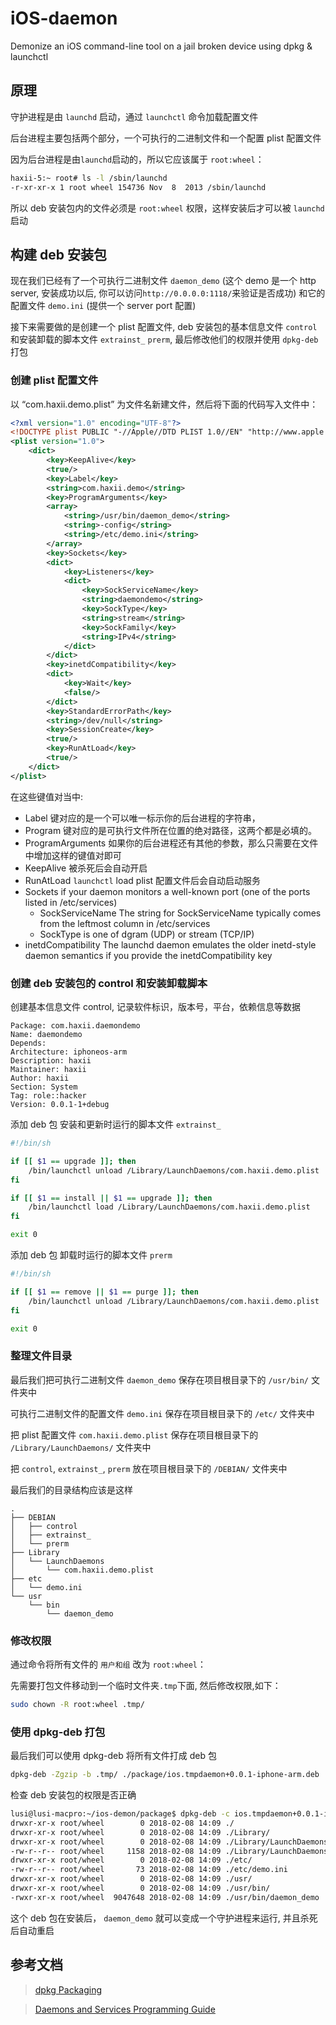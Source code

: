 # iOS-daemon

Demonize an iOS command-line tool on a jail broken device using dpkg &amp; launchctl

## 原理

守护进程是由 `launchd` 启动，通过 `launchctl` 命令加载配置文件

后台进程主要包括两个部分，一个可执行的二进制文件和一个配置 plist 配置文件

因为后台进程是由`launchd`启动的，所以它应该属于 `root:wheel`：

```bash
haxii-5:~ root# ls -l /sbin/launchd
-r-xr-xr-x 1 root wheel 154736 Nov  8  2013 /sbin/launchd
```

所以 deb 安装包内的文件必须是 `root:wheel` 权限，这样安装后才可以被 `launchd` 启动

## 构建 deb 安装包

现在我们已经有了一个可执行二进制文件 `daemon_demo` (这个 demo 是一个 http server, 安装成功以后,
 你可以访问`http://0.0.0.0:1118/`来验证是否成功) 和它的配置文件 `demo.ini` (提供一个 server port 配置)

接下来需要做的是创建一个 plist 配置文件, 
deb 安装包的基本信息文件 `control` 和安装卸载的脚本文件 `extrainst_` `prerm`, 
最后修改他们的权限并使用 `dpkg-deb` 打包

### 创建 plist 配置文件

以 “com.haxii.demo.plist” 为文件名新建文件，然后将下面的代码写入文件中：

```xml
<?xml version="1.0" encoding="UTF-8"?>
<!DOCTYPE plist PUBLIC "-//Apple//DTD PLIST 1.0//EN" "http://www.apple.com/DTDs/PropertyList-1.0.dtd">
<plist version="1.0">
    <dict>
        <key>KeepAlive</key>
        <true/>
        <key>Label</key>
        <string>com.haxii.demo</string>
        <key>ProgramArguments</key>
        <array>
            <string>/usr/bin/daemon_demo</string>
            <string>-config</string>
            <string>/etc/demo.ini</string>
        </array>
        <key>Sockets</key>
        <dict>
            <key>Listeners</key>
            <dict>
                <key>SockServiceName</key>
                <string>daemondemo</string>
                <key>SockType</key>
                <string>stream</string>
                <key>SockFamily</key>
                <string>IPv4</string>
            </dict>
        </dict>
        <key>inetdCompatibility</key>
        <dict>
            <key>Wait</key>
            <false/>
        </dict>
        <key>StandardErrorPath</key>
        <string>/dev/null</string>
        <key>SessionCreate</key>
        <true/>
        <key>RunAtLoad</key>
        <true/>
    </dict>
</plist>
```

在这些键值对当中:
* Label 键对应的是一个可以唯一标示你的后台进程的字符串，
* Program 键对应的是可执行文件所在位置的绝对路径，这两个都是必填的。
* ProgramArguments 如果你的后台进程还有其他的参数，那么只需要在文件中增加这样的键值对即可
* KeepAlive 被杀死后会自动开启
* RunAtLoad `launchctl` load plist 配置文件后会自动启动服务
* Sockets if your daemon monitors a well-known port (one of the ports listed in /etc/services)
  * SockServiceName  The string for SockServiceName typically comes from the leftmost column in /etc/services
  * SockType is one of dgram (UDP) or stream (TCP/IP)
* inetdCompatibility The launchd daemon emulates the older inetd-style daemon semantics if you provide the inetdCompatibility key


### 创建 deb 安装包的 control 和安装卸载脚本

创建基本信息文件 control, 记录软件标识，版本号，平台，依赖信息等数据
```text
Package: com.haxii.daemondemo
Name: daemondemo
Depends: 
Architecture: iphoneos-arm
Description: haxii 
Maintainer: haxii
Author: haxii
Section: System
Tag: role::hacker
Version: 0.0.1-1+debug
```

添加 deb 包 安装和更新时运行的脚本文件 `extrainst_` 
```bash
#!/bin/sh

if [[ $1 == upgrade ]]; then
    /bin/launchctl unload /Library/LaunchDaemons/com.haxii.demo.plist
fi

if [[ $1 == install || $1 == upgrade ]]; then
    /bin/launchctl load /Library/LaunchDaemons/com.haxii.demo.plist
fi

exit 0
```

添加 deb 包 卸载时运行的脚本文件 `prerm`
```bash
#!/bin/sh

if [[ $1 == remove || $1 == purge ]]; then
    /bin/launchctl unload /Library/LaunchDaemons/com.haxii.demo.plist
fi

exit 0
```

### 整理文件目录

最后我们把可执行二进制文件 `daemon_demo` 保存在项目根目录下的 `/usr/bin/` 文件夹中

可执行二进制文件的配置文件 `demo.ini` 保存在项目根目录下的 `/etc/` 文件夹中

把 plist 配置文件 `com.haxii.demo.plist` 保存在项目根目录下的 `/Library/LaunchDaemons/` 文件夹中

把 `control`, `extrainst_`, `prerm` 放在项目根目录下的 `/DEBIAN/` 文件夹中

最后我们的目录结构应该是这样

```text
.
├── DEBIAN
│   ├── control
│   ├── extrainst_
│   └── prerm
├── Library
│   └── LaunchDaemons
│       └── com.haxii.demo.plist
├── etc
│   └── demo.ini
└── usr
    └── bin
        └── daemon_demo
```

### 修改权限

通过命令将所有文件的 `用户和组` 改为 `root:wheel`：

先需要打包文件移动到一个临时文件夹`.tmp`下面, 然后修改权限,如下：

```bash
sudo chown -R root:wheel .tmp/
```
### 使用 dpkg-deb 打包 

最后我们可以使用 dpkg-deb 将所有文件打成 deb 包
```bash
dpkg-deb -Zgzip -b .tmp/ ./package/ios.tmpdaemon+0.0.1-iphone-arm.deb
```
检查 deb 安装包的权限是否正确
```bash
lusi@lusi-macpro:~/ios-demon/package$ dpkg-deb -c ios.tmpdaemon+0.0.1-iphone-arm.deb
drwxr-xr-x root/wheel        0 2018-02-08 14:09 ./
drwxr-xr-x root/wheel        0 2018-02-08 14:09 ./Library/
drwxr-xr-x root/wheel        0 2018-02-08 14:09 ./Library/LaunchDaemons/
-rw-r--r-- root/wheel     1158 2018-02-08 14:09 ./Library/LaunchDaemons/com.haxii.demo.plist
drwxr-xr-x root/wheel        0 2018-02-08 14:09 ./etc/
-rw-r--r-- root/wheel       73 2018-02-08 14:09 ./etc/demo.ini
drwxr-xr-x root/wheel        0 2018-02-08 14:09 ./usr/
drwxr-xr-x root/wheel        0 2018-02-08 14:09 ./usr/bin/
-rwxr-xr-x root/wheel  9047648 2018-02-08 14:09 ./usr/bin/daemon_demo

```

这个 deb 包在安装后， `daemon_demo` 就可以变成一个守护进程来运行, 并且杀死后自动重启

## 参考文档

> [dpkg Packaging](http://iphonedevwiki.net/index.php/Packaging)

> [Daemons and Services Programming Guide](https://developer.apple.com/library/content/documentation/MacOSX/Conceptual/BPSystemStartup/Chapters/CreatingLaunchdJobs.html)
